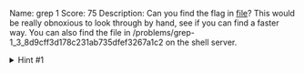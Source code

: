 Name: grep 1
Score: 75
Description: Can you find the flag in <a href='//2018shell1.picoctf.com/static/d7d1b6b0a64801c499a5eea393224811/file'>file</a>? This would be really obnoxious to look through by hand, see if you can find a faster way. You can also find the file in /problems/grep-1_3_8d9cff3d178c231ab735dfef3267a1c2 on the shell server.
<details><summary>Hint #1</summary>grep <a href="https://ryanstutorials.net/linuxtutorial/grep.php">tutorial</a></details>